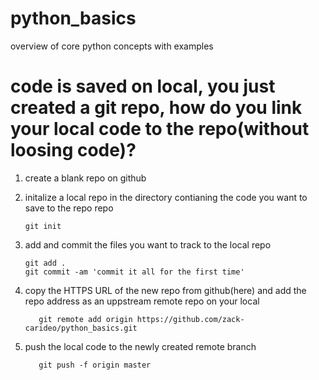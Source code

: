 # python_basics
overview of core python concepts with examples

# code is saved on local, you just created a git repo, how do you link your local code to the repo(without loosing code)? 
  1. create a blank repo on github
  2. initalize a local repo in the directory contianing the code you want to save to the repo repo
      ```gitbash 
      git init
      ```
  4. add and commit the files you want to track to the local repo 
      ```gitbash
      git add . 
      git commit -am 'commit it all for the first time'
      ```
  5. copy the HTTPS URL of the new repo from github(here) and add the repo address as an uppstream remote repo on your local 
      ```gitbash
         git remote add origin https://github.com/zack-carideo/python_basics.git
      ```
      
  5. push the local code to the newly created remote branch 
      ```gitbash
         git push -f origin master
      ```
